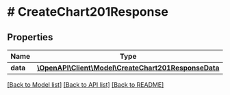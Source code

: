 # # CreateChart201Response

## Properties

Name | Type | Description | Notes
------------ | ------------- | ------------- | -------------
**data** | [**\OpenAPI\Client\Model\CreateChart201ResponseData**](CreateChart201ResponseData.md) |  |

[[Back to Model list]](../../README.md#models) [[Back to API list]](../../README.md#endpoints) [[Back to README]](../../README.md)
